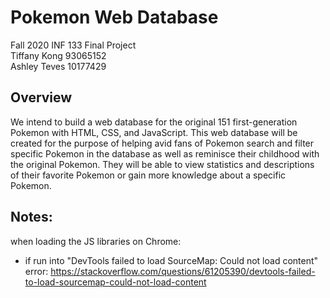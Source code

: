 # Pokemon Web Database
Fall 2020 INF 133 Final Project
<br>
Tiffany Kong 93065152
<br>
Ashley Teves 10177429

## Overview
We intend to build a web database for the original 151 first-generation Pokemon with HTML, CSS, and JavaScript. This web database will be created for the purpose of helping avid fans of Pokemon search and filter specific Pokemon in the database as well as reminisce their childhood with the original Pokemon. They will be able to view statistics and descriptions of their favorite Pokemon or gain more knowledge about a specific Pokemon.

## Notes:
when loading the JS libraries on Chrome:

* if run into "DevTools failed to load SourceMap: Could not load content" error:
https://stackoverflow.com/questions/61205390/devtools-failed-to-load-sourcemap-could-not-load-content